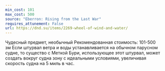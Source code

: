 ```yaml
---
min_cost: 101
max_cost: 500
source: "Eberron: Rising from the Last War"
requires_attunement: False
url: https://dnd.su/items/2269-wheel-of-wind-and-water/
---
```


Чудесный предмет, необычный
Рекомендованная стоимость: 101-500 зм
Если штурвал ветра и воды устанавливается на обычном парусном судне, то существо с Меткой Бури, использующее этот штурвал, может создать вокруг судна зону с идеальными условиями, увеличивая скорость судна на 5 миль в час.